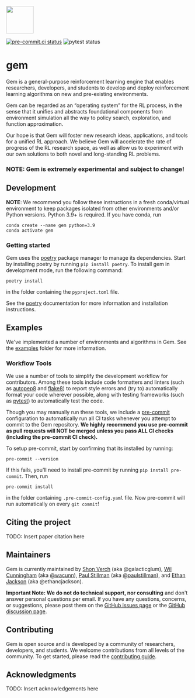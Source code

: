 <img style="width: 75px" src="https://github.com/social-ai-uoft/gem/blob/main/media/gem-pendant.png" />

[![pre-commit.ci status](https://results.pre-commit.ci/badge/github/social-ai-uoft/gem/main.svg)](https://results.pre-commit.ci/latest/github/social-ai-uoft/gem/main) ![pytest status](https://github.com/social-ai-uoft/gem/workflows/PyTest/badge.svg)

# gem

Gem is a general-purpose reinforcement learning engine that enables researchers, developers, and students to develop
and deploy reinforcement learning algorithms on new and pre-existing environments.

Gem can be regarded as an “operating system” for the RL process, in the sense that it unifies and abstracts foundational components from environment simulation all the way to policy search, exploration, and function approximation.

Our hope is that Gem will foster new research ideas, applications, and tools for a unified RL approach. We believe Gem will accelerate the rate of progress of the RL research space, as well as allow us to experiment with our own solutions to both novel and long-standing RL problems.

### NOTE: Gem is extremely experimental and subject to change!

## Development

**NOTE**: We recommend you follow these instructions in a fresh conda/virtual environment to keep packages isolated from other environments and/or Python versions. Python 3.9+ is required. If you have conda, run
```
conda create --name gem python=3.9
conda activate gem
```

### Getting started

Gem uses the [poetry](https://python-poetry.org/) package manager to manage its dependencies. Start by installing poetry by running ``pip install poetry``. To install gem in development mode, run the following command:
```
poetry install
```
in the folder containing the ``pyproject.toml`` file.

See the [poetry](https://python-poetry.org/) documentation for more information and
installation instructions.

## Examples

We've implemented a number of environments and algorithms in Gem. See the [examples](/examples/) folder for more information.


### Workflow Tools
We use a number of tools to simplify the development workflow for contributors. Among these tools include code formatters and linters (such as [autopep8](https://pypi.python.org/pypi/autopep8) and [flake8](https://pypi.python.org/pypi/flake8)) to report style errors and (try to) automatically format your code wherever possible, along with testing frameworks (such as [pytest](https://pypi.python.org/pypi/pytest)) to automatically test the code.

Though you may manually run these tools, we include a [pre-commit](https://pre-commit.com/) configuration to automatically run all CI tasks whenever you attempt to commit to the Gem repository. **We highly recommend you use pre-commit as pull requests will NOT be merged unless you pass ALL CI checks (including the pre-commit CI check).**

To setup pre-commit, start by confirming that its installed by running:
```
pre-commit --version
```
If this fails, you'll need to install pre-commit by running ``pip install pre-commit``. Then, run
```
pre-commit install
```
in the folder containing ``.pre-commit-config.yaml`` file. Now pre-commit will run automatically on every ``git commit``!

## Citing the project

TODO: Insert paper citation here

## Maintainers

Gem is currently maintained by [Shon Verch](https://github.com/galacticglum) (aka @galacticglum), [Wil Cunningham](https://www.psych.utoronto.ca/people/directories/all-faculty/william-cunningham) (aka [@wacunn](https://github.com/wacunn)), [Paul Stillman](https://www.paulstillman.com/) (aka [@paulstillman](https://github.com/paulstillman)), and [Ethan Jackson](https://github.com/ethancjackson) (aka @ethancjackson).

**Important Note: We do not do technical support, nor consulting** and don't answer personal questions per email. If you have any questions, concerns, or suggestions, please post them on the [GitHub issues page](https://github.com/social-ai-uoft/gem/issues) or the [GitHub discussion page](https://github.com/social-ai-uoft/gem/discussions).

## Contributing

Gem is open source and is developed by a community of researchers, developers, and students. We welcome contributions from all levels of the community. To get started, please read the [contributing guide](CONTRIBUTING.md).

## Acknowledgments

TODO: Insert acknowledgements here
